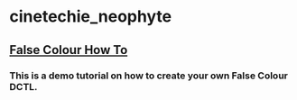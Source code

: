 # cinetechie_neophyte

## **[False Colour How To](/False-Colour-how-to)**
  ### This is a demo tutorial on how to create your own False Colour DCTL. 
